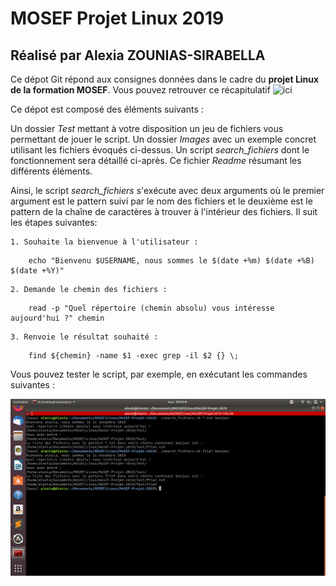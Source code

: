 # MOSEF Projet Linux 2019
## Réalisé par Alexia ZOUNIAS-SIRABELLA

Ce dépot Git répond aux consignes données dans le cadre du **projet Linux de la formation MOSEF**.
Vous pouvez retrouver ce récapitulatif ![ici](https://alexia123.github.io/MoSEF-Projet-2019/)

Ce dépot est composé des éléments suivants :

Un dossier *Test* mettant à votre disposition un jeu de fichiers vous permettant de jouer le script.
Un dossier *Images* avec un exemple concret utilisant les fichiers évoqués ci-dessus.
Un script *search_fichiers* dont le fonctionnement sera détaillé ci-après.
Ce fichier *Readme* résumant les différents éléments.

Ainsi, le script *search_fichiers* s'exécute avec deux arguments où le premier argument est le pattern suivi par le nom des fichiers et le deuxième est le pattern de la chaîne de caractères à trouver à l'intérieur des fichiers. Il suit les étapes suivantes:

	1. Souhaite la bienvenue à l'utilisateur : 
``` 
	echo "Bienvenu $USERNAME, nous sommes le $(date +%m) $(date +%B) $(date +%Y)" 
```
	2. Demande le chemin des fichiers : 
``` 
	read -p "Quel répertoire (chemin absolu) vous intéresse aujourd'hui ?" chemin 
```
	3. Renvoie le résultat souhaité : 
``` 
	find ${chemin} -name $1 -exec grep -il $2 {} \; 
```

Vous pouvez tester le script, par exemple, en exécutant les commandes suivantes :

![Exemple](https://github.com/Alexia123/MoSEF-Projet-2019/blob/master/Images/Exemple.png)